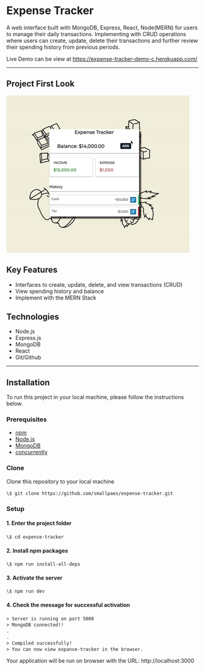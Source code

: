 # Expense Tracker

A web interface built with MongoDB, Express, React, Node(MERN) for users to manage their daily transactions. Implementing with CRUD operations where users can create, update, delete their transactions and further review their spending history from previous periods.

Live Demo can be view at <https://expense-tracker-demo-c.herokuapp.com/>

---

## Project First Look

![Expense Tracker gif](expense-tracker.gif)

## Key Features

- Interfaces to create, update, delete, and view transactions (CRUD)
- View spending history and balance
- Implement with the MERN Stack

## Technologies

- Node.js
- Express.js
- MongoDB
- React
- Git/Github

---

## Installation

To run this project in your local machine, please follow the instructions below.

### Prerequisites

- [npm](https://docs.npmjs.com/)
- [Node.js](https://nodejs.org/en/)
- [MongoDB](https://docs.mongodb.com/manual/installation/)
- [concurrently](https://www.npmjs.com/package/concurrently)

### Clone

Clone this repository to your local machine

```{ .git }
\$ git clone https://github.com/smallpaes/expense-tracker.git
```

### Setup

#### 1. Enter the project folder

```{console}
\$ cd expense-tracker
```

#### 2. Install npm packages

```{console}
\$ npm run install-all-deps
```

#### 3. Activate the server

```{console}
\$ npm run dev
```

#### 4. Check the message for successful activation

```{console}
> Server is running on port 5000
> MongoDB connected!!
.
.
> Compiled successfully!
> You can now view expanse-tracker in the browser.
```

Your application will be run on browser with the URL: http://localhost:3000
